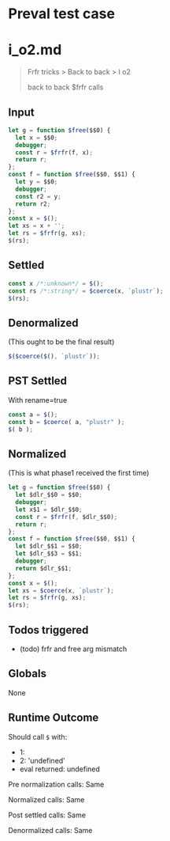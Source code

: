 # Preval test case

# i_o2.md

> Frfr tricks > Back to back > I o2
>
> back to back $frfr calls

## Input

`````js filename=intro
let g = function $free($$0) {
  let x = $$0;
  debugger;
  const r = $frfr(f, x);
  return r;
};
const f = function $free($$0, $$1) {
  let y = $$0;
  debugger;
  const r2 = y;
  return r2;
};
const x = $();
let xs = x + '';
let rs = $frfr(g, xs);
$(rs);

`````


## Settled


`````js filename=intro
const x /*:unknown*/ = $();
const rs /*:string*/ = $coerce(x, `plustr`);
$(rs);
`````


## Denormalized
(This ought to be the final result)

`````js filename=intro
$($coerce($(), `plustr`));
`````


## PST Settled
With rename=true

`````js filename=intro
const a = $();
const b = $coerce( a, "plustr" );
$( b );
`````


## Normalized
(This is what phase1 received the first time)

`````js filename=intro
let g = function $free($$0) {
  let $dlr_$$0 = $$0;
  debugger;
  let x$1 = $dlr_$$0;
  const r = $frfr(f, $dlr_$$0);
  return r;
};
const f = function $free($$0, $$1) {
  let $dlr_$$1 = $$0;
  let $dlr_$$3 = $$1;
  debugger;
  return $dlr_$$1;
};
const x = $();
let xs = $coerce(x, `plustr`);
let rs = $frfr(g, xs);
$(rs);
`````


## Todos triggered


- (todo) frfr and free arg mismatch


## Globals


None


## Runtime Outcome


Should call `$` with:
 - 1: 
 - 2: 'undefined'
 - eval returned: undefined

Pre normalization calls: Same

Normalized calls: Same

Post settled calls: Same

Denormalized calls: Same
